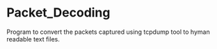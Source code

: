 # Packet_Decoding

Program to convert the packets captured using tcpdump tool to hyman readable text files.
